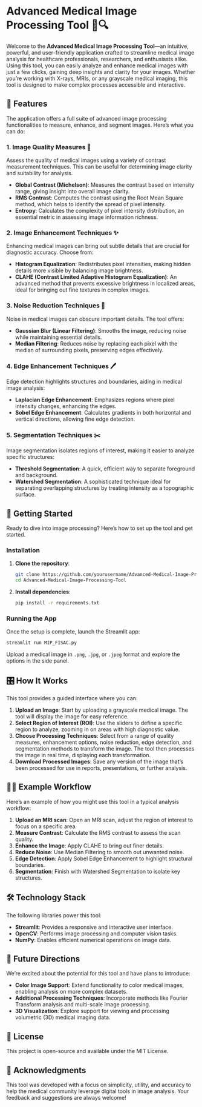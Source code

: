 # Advanced Medical Image Processing Tool 🏥🔍

Welcome to the **Advanced Medical Image Processing Tool**—an intuitive, powerful, and user-friendly application crafted to streamline medical image analysis for healthcare professionals, researchers, and enthusiasts alike. Using this tool, you can easily analyze and enhance medical images with just a few clicks, gaining deep insights and clarity for your images. Whether you’re working with X-rays, MRIs, or any grayscale medical imaging, this tool is designed to make complex processes accessible and interactive.

## 🌟 Features

The application offers a full suite of advanced image processing functionalities to measure, enhance, and segment images. Here’s what you can do:

### 1. Image Quality Measures 📏
Assess the quality of medical images using a variety of contrast measurement techniques. This can be useful for determining image clarity and suitability for analysis.
- **Global Contrast (Michelson)**: Measures the contrast based on intensity range, giving insight into overall image clarity.
- **RMS Contrast**: Computes the contrast using the Root Mean Square method, which helps to identify the spread of pixel intensity.
- **Entropy**: Calculates the complexity of pixel intensity distribution, an essential metric in assessing image information richness.

### 2. Image Enhancement Techniques ✨
Enhancing medical images can bring out subtle details that are crucial for diagnostic accuracy. Choose from:
- **Histogram Equalization**: Redistributes pixel intensities, making hidden details more visible by balancing image brightness.
- **CLAHE (Contrast Limited Adaptive Histogram Equalization)**: An advanced method that prevents excessive brightness in localized areas, ideal for bringing out fine textures in complex images.

### 3. Noise Reduction Techniques 🧹
Noise in medical images can obscure important details. The tool offers:
- **Gaussian Blur (Linear Filtering)**: Smooths the image, reducing noise while maintaining essential details.
- **Median Filtering**: Reduces noise by replacing each pixel with the median of surrounding pixels, preserving edges effectively.

### 4. Edge Enhancement Techniques 🖊️
Edge detection highlights structures and boundaries, aiding in medical image analysis:
- **Laplacian Edge Enhancement**: Emphasizes regions where pixel intensity changes, enhancing the edges.
- **Sobel Edge Enhancement**: Calculates gradients in both horizontal and vertical directions, allowing fine edge detection.

### 5. Segmentation Techniques ✂️
Image segmentation isolates regions of interest, making it easier to analyze specific structures:
- **Threshold Segmentation**: A quick, efficient way to separate foreground and background.
- **Watershed Segmentation**: A sophisticated technique ideal for separating overlapping structures by treating intensity as a topographic surface.

## 🚀 Getting Started

Ready to dive into image processing? Here’s how to set up the tool and get started.

### Installation

1. **Clone the repository**:
   ```bash
   git clone https://github.com/yourusername/Advanced-Medical-Image-Processing-Tool.git
   cd Advanced-Medical-Image-Processing-Tool
   ```

2. **Install dependencies**:
   ```bash
   pip install -r requirements.txt
   ```

### Running the App

Once the setup is complete, launch the Streamlit app:

```bash
streamlit run MIP_FISAC.py
```

Upload a medical image in `.png`, `.jpg`, or `.jpeg` format and explore the options in the side panel. 

## 🎛️ How It Works

This tool provides a guided interface where you can:

1. **Upload an Image**: Start by uploading a grayscale medical image. The tool will display the image for easy reference.
2. **Select Region of Interest (ROI)**: Use the sliders to define a specific region to analyze, zooming in on areas with high diagnostic value.
3. **Choose Processing Techniques**: Select from a range of quality measures, enhancement options, noise reduction, edge detection, and segmentation methods to transform the image. The tool then processes the image in real time, displaying each transformation.
4. **Download Processed Images**: Save any version of the image that’s been processed for use in reports, presentations, or further analysis.

## 🧑‍🔬 Example Workflow

Here’s an example of how you might use this tool in a typical analysis workflow:

1. **Upload an MRI scan**: Open an MRI scan, adjust the region of interest to focus on a specific area.
2. **Measure Contrast**: Calculate the RMS contrast to assess the scan quality.
3. **Enhance the Image**: Apply CLAHE to bring out finer details.
4. **Reduce Noise**: Use Median Filtering to smooth out unwanted noise.
5. **Edge Detection**: Apply Sobel Edge Enhancement to highlight structural boundaries.
6. **Segmentation**: Finish with Watershed Segmentation to isolate key structures.

## 🛠️ Technology Stack

The following libraries power this tool:
- **Streamlit**: Provides a responsive and interactive user interface.
- **OpenCV**: Performs image processing and computer vision tasks.
- **NumPy**: Enables efficient numerical operations on image data.

## 🚀 Future Directions

We’re excited about the potential for this tool and have plans to introduce:
- **Color Image Support**: Extend functionality to color medical images, enabling analysis on more complex datasets.
- **Additional Processing Techniques**: Incorporate methods like Fourier Transform analysis and multi-scale image processing.
- **3D Visualization**: Explore support for viewing and processing volumetric (3D) medical imaging data.

## 📜 License

This project is open-source and available under the MIT License.

## 🙌 Acknowledgments

This tool was developed with a focus on simplicity, utility, and accuracy to help the medical community leverage digital tools in image analysis. Your feedback and suggestions are always welcome!

